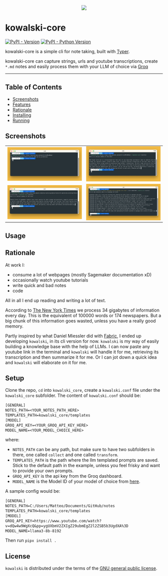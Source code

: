 <p align="center">
  <img src="https://static.wikia.nocookie.net/dreamworks-penguins/images/f/f9/Kowalski1New.png/revision/latest?cb=20211201210141"  width="150" align="center"/>
</p>

# kowalski-core

[![PyPI - Version](https://img.shields.io/pypi/v/kowalski-dev.svg)](https://pypi.org/project/kowalski-core)
[![PyPI - Python Version](https://img.shields.io/pypi/pyversions/kowalski-dev.svg)](https://pypi.org/project/kowalski-core)

kowalski-core is a simple cli for note taking, built with [Typer](https://github.com/fastapi/typer).

kowalski-core can capture strings, urls and youtube transcriptions, create `*.md` notes and easily process them with your LLM of choice via [Groq](https://groq.com/)

-----

## Table of Contents

- [Screenshots](#screenshots)
- [Features](#features)
- [Rationale](#rationale)
- [Installing](#installing)
- [Running](#running)

## Screenshots

<table>
<tr><td><img src="assets/1.png"></td><td><img src="assets/2.png"></td></tr>
<tr><td><img src="assets/3.png"></td><td><img src="assets/4.png"></td></tr>
</table>

## Usage


## Rationale

At work I:
- consume a lot of webpages (mostly Sagemaker documentation xD)
- occasionally watch youtube tutorials
- write quick and bad notes
- code

All in all I end up reading and writing a lot of text.

According to [The New York Times](https://archive.nytimes.com/bits.blogs.nytimes.com/2009/12/09/the-american-diet-34-gigabytes-a-day/) we process 34 gigabytes of information every day. This is the equivalent of 100000 words or 174 newspapers. But a big chunk of this information goes wasted, unless you have a really good memory.

Partly inspired by what Daniel Miessler did with [Fabric](https://github.com/danielmiessler/fabric), I ended up developing `kowalski`, in its cli version for now. `kowalski` is my way of easily building a knowledge base with the help of LLMs. I can now paste any youtube link in the terminal and `kowalski` will handle it for me, retrieving its transcription and then summarize it for me. Or I can jot down a quick idea and `kowalski` will elaborate on it for me.

## Setup

Clone the repo, `cd` into `kowalski_core`, create a `kowalski.conf` file under the `kowalski_core` subfolder. The content of `kowalski.conf` should be:
```
[GENERAL]
NOTES_PATH=<YOUR_NOTES_PATH_HERE>
TEMPLATES_PATH=kowalski_core/templates
[MODEL]
GROQ_API_KEY=<YOUR_GROQ_API_KEY_HERE>
MODEL_NAME=<YOUR_MODEL_CHOICE_HERE>
```
where:
- `NOTES_PATH` can be any path, but make sure to have two subfolders in there, one called `collect` and one called `transform`.
- `TEMPLATES_PATH` is the path where the llm templated prompts are saved. Stick to the default path in the example, unless you feel frisky and want to provide your own prompts.
- `GROQ_API_KEY` is the api key from the Groq dashboard.
- `MODEL_NAME` is the Model ID of your model of choice from [here](https://console.groq.com/docs/models).

A sample config would be:
```
[GENERAL]
NOTES_PATH=C:/Users/Matteo/Documents/GitHub/notes
TEMPLATES_PATH=kowalski_core/templates
[MODEL]
GROQ_API_KEY=https://www.youtube.com/watch?v=dQw4w9WgXcQ&pp=ygUXbmV2ZXIgZ29ubmEgZ2l2ZSB5b3UgdXA%3D
MODEL_NAME=llama3-8b-8192
```
Then run `pipx install .`

## License

`kowalski` is distributed under the terms of the [GNU general public license](https://www.gnu.org/licenses/gpl-3.0.html).
